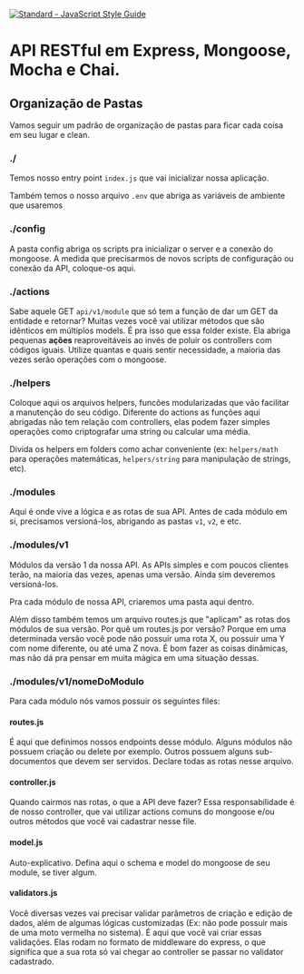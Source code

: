 [![Standard - JavaScript Style Guide](https://img.shields.io/badge/code%20style-standard-brightgreen.svg)](http://standardjs.com/)
# API RESTful em Express, Mongoose, Mocha e Chai.

## Organização de Pastas
Vamos seguir um padrão de organização de pastas para ficar cada coisa em seu lugar e clean.

### ./
Temos nosso entry point `index.js` que vai inicializar nossa aplicação.

Também temos o nosso arquivo `.env` que abriga as variáveis de ambiente que usaremos

### ./config
A pasta config abriga os scripts pra inicializar o server e a conexão do mongoose. A medida que precisarmos de novos scripts de configuração ou conexão da API, coloque-os aqui.

### ./actions
Sabe aquele GET `api/v1/module` que só tem a função de dar um GET da entidade e retornar? Muitas vezes você vai utilizar métodos que são idênticos em múltiplos models. É pra isso que essa folder existe. Ela abriga pequenas **ações** reaproveitáveis ao invés de poluir os controllers com códigos iguais. Utilize quantas e quais sentir necessidade, a maioria das vezes serão operações com o mongoose.

### ./helpers
Coloque aqui os arquivos helpers, funcões modularizadas que vão facilitar a manutenção do seu código. Diferente do actions as funções aqui abrigadas não tem relação com controllers, elas podem fazer simples operações como criptografar uma string ou calcular uma média.

Divida os helpers em folders como achar conveniente (ex: `helpers/math` para operações matemáticas, `helpers/string` para manipulação de strings, etc).

### ./modules
Aqui é onde vive a lógica e as rotas de sua API. Antes de cada módulo em si, precisamos versioná-los, abrigando as pastas `v1`, `v2`, e etc.

### ./modules/v1
Módulos da versão 1 da nossa API. As APIs simples e com poucos clientes terão, na maioria das vezes, apenas uma versão. Ainda sim deveremos versioná-los.

Pra cada módulo de nossa API, criaremos uma pasta aqui dentro.

Além disso também temos um arquivo routes.js que "aplicam" as rotas dos módulos de sua versão. Por quê um routes.js por versão? Porque em uma determinada versão você pode não possuir uma rota X, ou possuir uma Y com nome diferente, ou até uma Z nova. É bom fazer as coisas dinâmicas, mas não dá pra pensar em muita mágica em uma situação dessas.


### ./modules/v1/nomeDoModulo
Para cada módulo nós vamos possuir os seguintes files:
#### routes.js
É aqui que definimos nossos endpoints desse módulo. Alguns módulos não possuem criação ou delete por exemplo. Outros possuem alguns sub-documentos que devem ser servidos. Declare todas as rotas nesse arquivo.

#### controller.js
Quando cairmos nas rotas, o que a API deve fazer? Essa responsabilidade é de nosso controller, que vai utilizar actions comuns do mongoose e/ou outros métodos que você vai cadastrar nesse file.

#### model.js
Auto-explicativo. Defina aqui o schema e model do mongoose de seu module, se tiver algum.

#### validators.js
Você diversas vezes vai precisar validar parâmetros de criação e edição de dados, além de algumas lógicas customizadas (Ex: não pode possuir mais de uma moto vermelha no sistema). É aqui que você vai criar essas validações. Elas rodam no formato de middleware do express, o que significa que a sua rota só vai chegar ao controller se passar no validator cadastrado.
